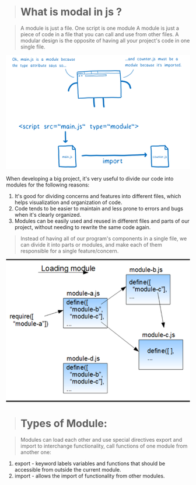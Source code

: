 > # What is modal in js ?

  >A module is just a file. One script is one module
  >A module is just a piece of code in a file that you can call and use from other files. A modular design is the opposite of having all your project's code in one single file.

![](/26_parse_goal.png)

When developing a big project, it's very useful to divide our code into modules for the following reasons:

1. It's good for dividing concerns and features into different files, which helps visualization and organization of code.
2. Code tends to be easier to maintain and less prone to errors and bugs when it's clearly organized.
3. Modules can be easily used and reused in different files and parts of our project, without needing to rewrite the same code again.

>Instead of having all of our program's components in a single file, we can divide it into parts or modules, and make each of them responsible for a single feature/concern.

![](/Screenshot_6.png)

># Types of Module: 

 >Modules can load each other and use special directives export and import to interchange functionality, call functions of one module from another one:

1. export - keyword labels variables and functions that should be accessible from outside the current module.
2. import - allows the import of functionality from other modules.
